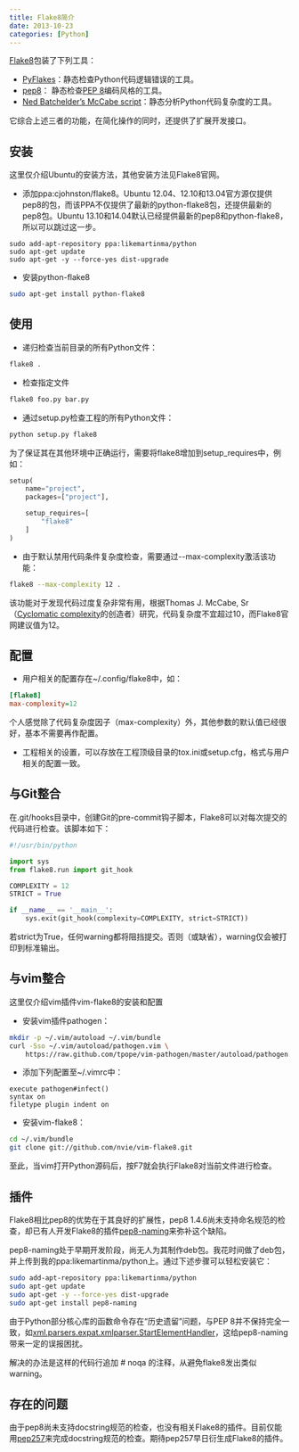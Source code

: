 ```yaml
---
title: Flake8简介
date: 2013-10-23
categories: [Python]
---
```


[Flake8](http://flake8.readthedocs.org/)包装了下列工具：

* [PyFlakes](https://launchpad.net/pyflakes)：静态检查Python代码逻辑错误的工具。
* [pep8](http://pep8.readthedocs.org/en/latest/)： 静态检查[PEP 8](/blog/2013/07/25/pep8-summary/)编码风格的工具。
* [Ned Batchelder’s McCabe script](http://nedbatchelder.com/blog/200803/python_code_complexity_microtool.html)：静态分析Python代码复杂度的工具。

它综合上述三者的功能，在简化操作的同时，还提供了扩展开发接口。

## 安装 ##

这里仅介绍Ubuntu的安装方法，其他安装方法见Flake8官网。

* 添加ppa:cjohnston/flake8。Ubuntu 12.04、12.10和13.04官方源仅提供pep8的包，而该PPA不仅提供了最新的python-flake8包，还提供最新的pep8包。Ubuntu 13.10和14.04默认已经提供最新的pep8和python-flake8，所以可以跳过这一步。

```
sudo add-apt-repository ppa:likemartinma/python
sudo apt-get update
sudo apt-get -y --force-yes dist-upgrade
```

* 安装python-flake8

```sh
sudo apt-get install python-flake8
```

## 使用 ##

* 递归检查当前目录的所有Python文件：

```sh
flake8 .
```

* 检查指定文件

```sh
flake8 foo.py bar.py
```

* 通过setup.py检查工程的所有Python文件：

```sh
python setup.py flake8
```

为了保证其在其他环境中正确运行，需要将flake8增加到setup_requires中，例如：

```python
setup(
    name="project",
    packages=["project"],

    setup_requires=[
        "flake8"
    ]
)
```

* 由于默认禁用代码条件复杂度检查，需要通过--max-complexity激活该功能：

```sh
flake8 --max-complexity 12 .
```

该功能对于发现代码过度复杂非常有用，根据Thomas J. McCabe, Sr（[Cyclomatic complexity](https://en.wikipedia.org/wiki/Cyclomatic_complexity)的创造者）研究，代码复杂度不宜超过10，而Flake8官网建议值为12。

## 配置 ##

* 用户相关的配置存在~/.config/flake8中，如：

```ini
[flake8]
max-complexity=12
```

个人感觉除了代码复杂度因子（max-complexity）外，其他参数的默认值已经很好，基本不需要再作配置。

* 工程相关的设置，可以存放在工程顶级目录的tox.ini或setup.cfg，格式与用户相关的配置一致。

## 与Git整合 ##

在.git/hooks目录中，创建Git的pre-commit钩子脚本，Flake8可以对每次提交的代码进行检查。该脚本如下：

```python
#!/usr/bin/python

import sys
from flake8.run import git_hook

COMPLEXITY = 12
STRICT = True

if __name__ == '__main__':
    sys.exit(git_hook(complexity=COMPLEXITY, strict=STRICT))
```

若strict为True，任何warning都将阻挡提交。否则（或缺省），warning仅会被打印到标准输出。

## 与vim整合 ##

这里仅介绍vim插件vim-flake8的安装和配置

* 安装vim插件pathogen：

```sh
mkdir -p ~/.vim/autoload ~/.vim/bundle
curl -Sso ~/.vim/autoload/pathogen.vim \
    https://raw.github.com/tpope/vim-pathogen/master/autoload/pathogen.vim
```

* 添加下列配置至~/.vimrc中：

```vim
execute pathogen#infect()
syntax on
filetype plugin indent on
```

* 安装vim-flake8：

```sh
cd ~/.vim/bundle
git clone git://github.com/nvie/vim-flake8.git
```

至此，当vim打开Python源码后，按F7就会执行Flake8对当前文件进行检查。

## 插件 ##

Flake8相比pep8的优势在于其良好的扩展性，pep8 1.4.6尚未支持命名规范的检查，却已有人开发Flake8的插件[pep8-naming](https://github.com/flintwork/pep8-naming)来弥补这个缺陷。

pep8-naming处于早期开发阶段，尚无人为其制作deb包。我花时间做了deb包，并上传到我的ppa:likemartinma/python上。通过下述步骤可以轻松安装它：

```sh
sudo add-apt-repository ppa:likemartinma/python
sudo apt-get update
sudo apt-get -y --force-yes dist-upgrade
sudo apt-get install pep8-naming
```

由于Python部分核心库的函数命令存在“历史遗留”问题，与PEP 8并不保持完全一致，如[xml.parsers.expat.xmlparser.StartElementHandler](http://docs.python.org/2/library/pyexpat.html#xml.parsers.expat.xmlparser.StartElementHandler)，这给pep8-naming带来一定的误报困扰。

解决的办法是这样的代码行追加 # noqa 的注释，从避免flake8发出类似warning。

## 存在的问题 ##

由于pep8尚未支持docstring规范的检查，也没有相关Flake8的插件。目前仅能用[pep257](https://github.com/GreenSteam/pep257)来完成docstring规范的检查。期待pep257早日衍生成Flake8的插件。
